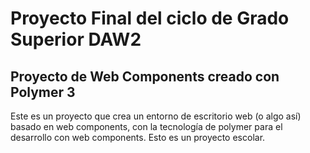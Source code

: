 # Proyecto Final del ciclo de Grado Superior DAW2



## Proyecto de Web Components creado con Polymer 3

Este es un proyecto que crea un entorno de escritorio web (o algo así) basado en web components,
con la tecnología de polymer para el desarrollo con web components. Esto es un proyecto escolar. 
